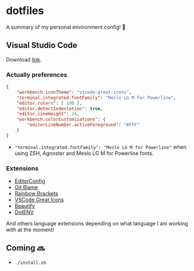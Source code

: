 # dotfiles
A summary of my personal environment config! :slightly_smiling_face:

## Visual Studio Code
Download [link](https://code.visualstudio.com/download).

### Actually preferences
```json
{
    "workbench.iconTheme": "vscode-great-icons",
    "terminal.integrated.fontFamily": "Meslo LG M for Powerline",
    "editor.rulers": [ 100 ],
    "editor.detectIndentation": true,
    "editor.lineHeight": 24,
    "workbench.colorCustomizations": {
        "editorLineNumber.activeForeground": "#FFF"
    }
}
```
- `"terminal.integrated.fontFamily": "Meslo LG M for Powerline"` when using ZSH, Agnoster and Meslo LG M for Powerline fonts.

### Extensions
- [EditorConfig](https://github.com/editorconfig/editorconfig-vscode)
- [Git Blame](https://github.com/Sertion/vscode-gitblame)
- [Rainbow Brackets](https://marketplace.visualstudio.com/items?itemName=2gua.rainbow-brackets)
- [VSCode Great Icons](https://github.com/EmmanuelBeziat/vscode-great-icons)
- [Beautify](https://github.com/HookyQR/VSCodeBeautify)
- [DotENV](https://github.com/mikestead/vscode-dotenv)

And others language extensions depending on what language I am working with at the moment!

## Coming :soon:
- `./install.sh`
